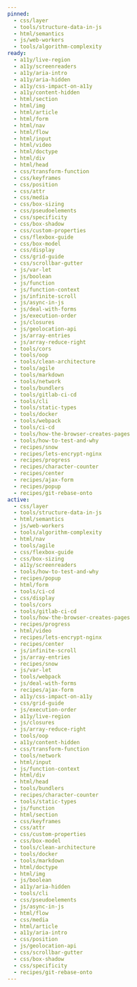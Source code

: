 ```yaml
---
pinned:
  - css/layer
  - tools/structure-data-in-js
  - html/semantics
  - js/web-workers
  - tools/algorithm-complexity
ready:
  - a11y/live-region
  - a11y/screenreaders
  - a11y/aria-intro
  - a11y/aria-hidden
  - a11y/css-impact-on-a11y
  - a11y/content-hidden
  - html/section
  - html/img
  - html/article
  - html/form
  - html/nav
  - html/flow
  - html/input
  - html/video
  - html/doctype
  - html/div
  - html/head
  - css/transform-function
  - css/keyframes
  - css/position
  - css/attr
  - css/media
  - css/box-sizing
  - css/pseudoelements
  - css/specificity
  - css/box-shadow
  - css/custom-properties
  - css/flexbox-guide
  - css/box-model
  - css/display
  - css/grid-guide
  - css/scrollbar-gutter
  - js/var-let
  - js/boolean
  - js/function
  - js/function-context
  - js/infinite-scroll
  - js/async-in-js
  - js/deal-with-forms
  - js/execution-order
  - js/closures
  - js/geolocation-api
  - js/array-entries
  - js/array-reduce-right
  - tools/cors
  - tools/oop
  - tools/clean-architecture
  - tools/agile
  - tools/markdown
  - tools/network
  - tools/bundlers
  - tools/gitlab-ci-cd
  - tools/cli
  - tools/static-types
  - tools/docker
  - tools/webpack
  - tools/ci-cd
  - tools/how-the-browser-creates-pages
  - tools/how-to-test-and-why
  - recipes/snow
  - recipes/lets-encrypt-nginx
  - recipes/progress
  - recipes/character-counter
  - recipes/center
  - recipes/ajax-form
  - recipes/popup
  - recipes/git-rebase-onto
active:
  - css/layer
  - tools/structure-data-in-js
  - html/semantics
  - js/web-workers
  - tools/algorithm-complexity
  - html/nav
  - tools/agile
  - css/flexbox-guide
  - css/box-sizing
  - a11y/screenreaders
  - tools/how-to-test-and-why
  - recipes/popup
  - html/form
  - tools/ci-cd
  - css/display
  - tools/cors
  - tools/gitlab-ci-cd
  - tools/how-the-browser-creates-pages
  - recipes/progress
  - html/video
  - recipes/lets-encrypt-nginx
  - recipes/center
  - js/infinite-scroll
  - js/array-entries
  - recipes/snow
  - js/var-let
  - tools/webpack
  - js/deal-with-forms
  - recipes/ajax-form
  - a11y/css-impact-on-a11y
  - css/grid-guide
  - js/execution-order
  - a11y/live-region
  - js/closures
  - js/array-reduce-right
  - tools/oop
  - a11y/content-hidden
  - css/transform-function
  - tools/network
  - html/input
  - js/function-context
  - html/div
  - html/head
  - tools/bundlers
  - recipes/character-counter
  - tools/static-types
  - js/function
  - html/section
  - css/keyframes
  - css/attr
  - css/custom-properties
  - css/box-model
  - tools/clean-architecture
  - tools/docker
  - tools/markdown
  - html/doctype
  - html/img
  - js/boolean
  - a11y/aria-hidden
  - tools/cli
  - css/pseudoelements
  - js/async-in-js
  - html/flow
  - css/media
  - html/article
  - a11y/aria-intro
  - css/position
  - js/geolocation-api
  - css/scrollbar-gutter
  - css/box-shadow
  - css/specificity
  - recipes/git-rebase-onto
---
```


